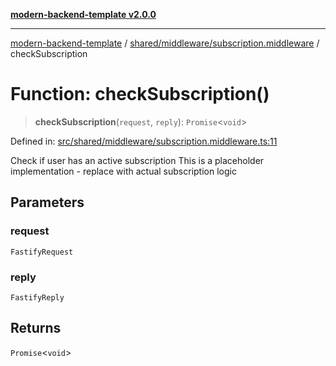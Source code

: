 [**modern-backend-template v2.0.0**](../../../../README.md)

***

[modern-backend-template](../../../../modules.md) / [shared/middleware/subscription.middleware](../README.md) / checkSubscription

# Function: checkSubscription()

> **checkSubscription**(`request`, `reply`): `Promise`\<`void`\>

Defined in: [src/shared/middleware/subscription.middleware.ts:11](https://github.com/maemreyo/saas-4cus-nodejs/blob/1a77de11cd6eaefe66c31c7f5de281673fc25ce5/src/shared/middleware/subscription.middleware.ts#L11)

Check if user has an active subscription
This is a placeholder implementation - replace with actual subscription logic

## Parameters

### request

`FastifyRequest`

### reply

`FastifyReply`

## Returns

`Promise`\<`void`\>
